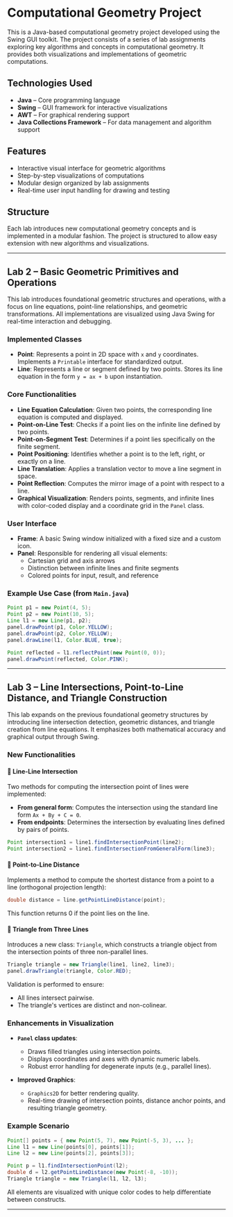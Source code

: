 # Computational Geometry Project

This is a Java-based computational geometry project developed using the Swing GUI toolkit. The project consists of a series of lab assignments exploring key algorithms and concepts in computational geometry. It provides both visualizations and implementations of geometric computations.

## Technologies Used

- **Java** – Core programming language
- **Swing** – GUI framework for interactive visualizations
- **AWT** – For graphical rendering support
- **Java Collections Framework** – For data management and algorithm support

## Features

- Interactive visual interface for geometric algorithms
- Step-by-step visualizations of computations
- Modular design organized by lab assignments
- Real-time user input handling for drawing and testing

## Structure

Each lab introduces new computational geometry concepts and is implemented in a modular fashion. The project is structured to allow easy extension with new algorithms and visualizations.

---

## Lab 2 – Basic Geometric Primitives and Operations

This lab introduces foundational geometric structures and operations, with a focus on line equations, point-line relationships, and geometric transformations. All implementations are visualized using Java Swing for real-time interaction and debugging.

### Implemented Classes

- **Point**: Represents a point in 2D space with `x` and `y` coordinates. Implements a `Printable` interface for standardized output.
- **Line**: Represents a line or segment defined by two points. Stores its line equation in the form `y = ax + b` upon instantiation.

### Core Functionalities

- **Line Equation Calculation**: Given two points, the corresponding line equation is computed and displayed.
- **Point-on-Line Test**: Checks if a point lies on the infinite line defined by two points.
- **Point-on-Segment Test**: Determines if a point lies specifically on the finite segment.
- **Point Positioning**: Identifies whether a point is to the left, right, or exactly on a line.
- **Line Translation**: Applies a translation vector to move a line segment in space.
- **Point Reflection**: Computes the mirror image of a point with respect to a line.
- **Graphical Visualization**: Renders points, segments, and infinite lines with color-coded display and a coordinate grid in the `Panel` class.

### User Interface

- **Frame**: A basic Swing window initialized with a fixed size and a custom icon.
- **Panel**: Responsible for rendering all visual elements:
  - Cartesian grid and axis arrows
  - Distinction between infinite lines and finite segments
  - Colored points for input, result, and reference

### Example Use Case (from `Main.java`)

```java
Point p1 = new Point(4, 5);
Point p2 = new Point(10, 5);
Line l1 = new Line(p1, p2);
panel.drawPoint(p1, Color.YELLOW);
panel.drawPoint(p2, Color.YELLOW);
panel.drawLine(l1, Color.BLUE, true);

Point reflected = l1.reflectPoint(new Point(0, 0));
panel.drawPoint(reflected, Color.PINK);
```

---

## Lab 3 – Line Intersections, Point-to-Line Distance, and Triangle Construction

This lab expands on the previous foundational geometry structures by introducing line intersection detection, geometric distances, and triangle creation from line equations. It emphasizes both mathematical accuracy and graphical output through Swing.

### New Functionalities

#### 🔹 Line-Line Intersection
Two methods for computing the intersection point of lines were implemented:
- **From general form**: Computes the intersection using the standard line form `Ax + By + C = 0`.
- **From endpoints**: Determines the intersection by evaluating lines defined by pairs of points.

```java
Point intersection1 = line1.findIntersectionPoint(line2);
Point intersection2 = line1.findIntersectionFromGeneralForm(line3);
```

#### 🔹 Point-to-Line Distance

Implements a method to compute the shortest distance from a point to a line (orthogonal projection length):

```java
double distance = line.getPointLineDistance(point);
```

This function returns 0 if the point lies on the line.

#### 🔹 Triangle from Three Lines

Introduces a new class: `Triangle`, which constructs a triangle object from the intersection points of three non-parallel lines.

```java
Triangle triangle = new Triangle(line1, line2, line3);
panel.drawTriangle(triangle, Color.RED);
```

Validation is performed to ensure:

* All lines intersect pairwise.
* The triangle's vertices are distinct and non-colinear.

### Enhancements in Visualization

* **`Panel` class updates**:

  * Draws filled triangles using intersection points.
  * Displays coordinates and axes with dynamic numeric labels.
  * Robust error handling for degenerate inputs (e.g., parallel lines).
* **Improved Graphics**:

  * `Graphics2D` for better rendering quality.
  * Real-time drawing of intersection points, distance anchor points, and resulting triangle geometry.

### Example Scenario

```java
Point[] points = { new Point(5, 7), new Point(-5, 3), ... };
Line l1 = new Line(points[0], points[1]);
Line l2 = new Line(points[2], points[3]);

Point p = l1.findIntersectionPoint(l2);
double d = l2.getPointLineDistance(new Point(-8, -10));
Triangle triangle = new Triangle(l1, l2, l3);
```

All elements are visualized with unique color codes to help differentiate between constructs.

---

